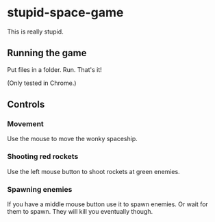 stupid-space-game
=================

This is really stupid.

## Running the game

Put files in a folder. Run. That's it! 

(Only tested in Chrome.)

## Controls

### Movement

Use the mouse to move the wonky spaceship.

### Shooting red rockets

Use the left mouse button to shoot rockets at green enemies.

### Spawning enemies

If you have a middle mouse button use it to spawn enemies. Or wait for them to spawn. They will kill you eventually though.